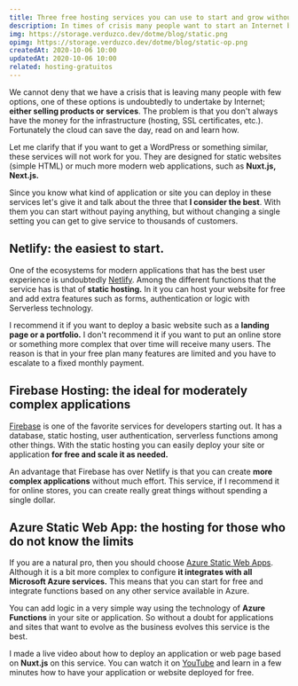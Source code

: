 ```yaml
---
title: Three free hosting services you can use to start and grow without changing anything
description: In times of crisis many people want to start an Internet business. The problem is that you don't always have the money for the infrastructure. Do you want to know how to solve it?
img: https://storage.verduzco.dev/dotme/blog/static.png
opimg: https://storage.verduzco.dev/dotme/blog/static-op.png
createdAt: 2020-10-06 10:00
updatedAt: 2020-10-06 10:00
related: hosting-gratuitos
---
```


We cannot deny that we have a crisis that is leaving many people with few options, one of these options is undoubtedly to undertake by Internet; **either selling products or services**. The problem is that you don't always have the money for the infrastructure (hosting, SSL certificates, etc.). Fortunately the cloud can save the day, read on and learn how. 

Let me clarify that if you want to get a WordPress or something similar, these services will not work for you. They are designed for static websites (simple HTML) or much more modern web applications, such as **Nuxt.js, Next.js.** 

Since you know what kind of application or site you can deploy in these services let's give it and talk about the three that **I consider the best**. With them you can start without paying anything, but without changing a single setting you can get to give service to thousands of customers. 

## Netlify: the easiest to start. 

One of the ecosystems for modern applications that has the best user experience is undoubtedly [Netlify](https://www.netlify.com/). Among the different functions that the service has is that of **static hosting.** In it you can host your website for free and add extra features such as forms, authentication or logic with Serverless technology. 

I recommend it if you want to deploy a basic website such as a **landing page or a portfolio.** I don't recommend it if you want to put an online store or something more complex that over time will receive many users. The reason is that in your free plan many features are limited and you have to escalate to a fixed monthly payment. 

## Firebase Hosting: the ideal for moderately complex applications 

[Firebase](https://firebase.google.com/) is one of the favorite services for developers starting out. It has a database, static hosting, user authentication, serverless functions among other things. With the static hosting you can easily deploy your site or application **for free and scale it as needed.** 

An advantage that Firebase has over Netlify is that you can create **more complex applications** without much effort. This service, if I recommend it for online stores, you can create really great things without spending a single dollar. 

## Azure Static Web App: the hosting for those who do not know the limits 

If you are a natural pro, then you should choose [Azure Static Web Apps](https://azure.microsoft.com/en-us/services/app-service/static/). Although it is a bit more complex to configure **it integrates with all Microsoft Azure services.** This means that you can start for free and integrate functions based on any other service available in Azure. 

You can add logic in a very simple way using the technology of **Azure Functions** in your site or application. So without a doubt for applications and sites that want to evolve as the business evolves this service is the best. 

I made a live video about how to deploy an application or web page based on **Nuxt.js** on this service. You can watch it on [YouTube](https://www.youtube.com/watch?v=50PnzqJm0vc) and learn in a few minutes how to have your application or website deployed for free. 